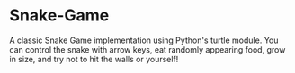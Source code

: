 # Snake-Game
A classic Snake Game implementation using Python's turtle module. You can control the snake with arrow keys, eat randomly appearing food, grow in size, and try not to hit the walls or yourself!
